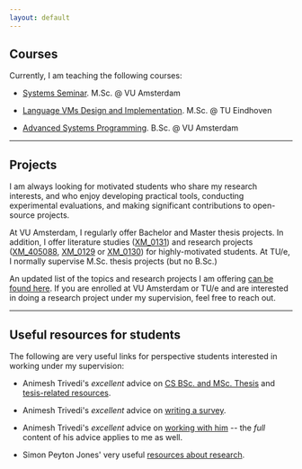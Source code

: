 ```yaml
---
layout: default
---
```


## Courses

Currently, I am teaching the following courses:

* [Systems Seminar](https://studiegids.vu.nl/en/courses/2024-2025/XM_0122#/). M.Sc. @ VU Amsterdam

* [Language VMs Design and Implementation](https://research.tue.nl/en/courses/language-virtual-machines-design-and-implementation). M.Sc. @ TU Eindhoven

* [Advanced Systems Programming](https://studiegids.vu.nl/en/Bachelor/2025-2026/computer-science/XB_0150#/). B.Sc. @ VU Amsterdam

---

## Projects

I am always looking for motivated students who share my research interests, and who enjoy developing practical tools, conducting experimental evaluations, and making significant contributions to open-source projects.

At VU Amsterdam, I regularly offer Bachelor and Master thesis projects. In addition, I offer literature studies ([XM_0131](https://studiegids.vu.nl/en/Master/2024-2025/computer-science-joint-degree/XM_0131#/)) and research projects ([XM_405088](https://studiegids.vu.nl/EN/courses/2024-2025/XM_405088#/), [XM_0129](https://studiegids.vu.nl/EN/courses/2024-2025/XM_0129#/) or [XM_0130](https://studiegids.vu.nl/en/Master/2024-2025/computer-science-joint-degree/XM_0130#/)) for highly-motivated students. At TU/e, I normally supervise M.Sc. thesis projects (but no B.Sc.)

An updated list of the topics and research projects I am offering [can be found here](projects). If you are enrolled at VU Amsterdam or TU/e and are interested in doing a research project under my supervision, feel free to reach out.


---

## Useful resources for students

The following are very useful links for perspective students interested in working under my supervision:

* Animesh Trivedi's _excellent_ advice on [CS BSc. and MSc. Thesis](https://animeshtrivedi.github.io/thesis-content-advice/) and [tesis-related resources](https://animeshtrivedi.github.io/thesis-resources/).

* Animesh Trivedi's _excellent_ advice on [writing a survey](https://animeshtrivedi.github.io/lit-study/).

* Animesh Trivedi's _excellent_ advice on [working with him](https://animeshtrivedi.github.io/advice/) -- the _full_ content of his advice applies to me as well.

* Simon Peyton Jones' very useful [resources about research](https://simon.peytonjones.org/research-skills/).
